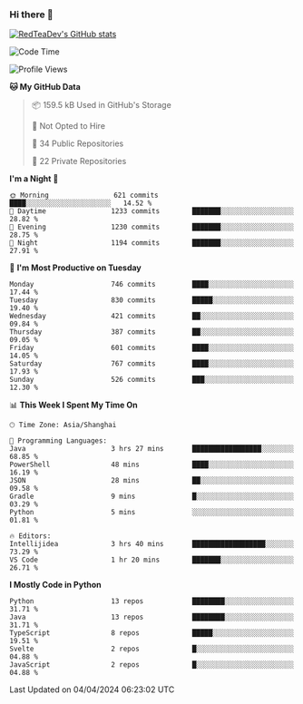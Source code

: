 ### Hi there 👋

<!--
**RedTeaDev/RedTeaDev** is a ✨ _special_ ✨ repository because its `README.md` (this file) appears on your GitHub profile.

Here are some ideas to get you started:

- 🔭 I’m currently working on ...
- 🌱 I’m currently learning ...
- 👯 I’m looking to collaborate on ...
- 🤔 I’m looking for help with ...
- 💬 Ask me about ...
- 📫 How to reach me: ...
- 😄 Pronouns: ...
- ⚡ Fun fact: ...
-->

<!--
[![wakatime](https://wakatime.com/badge/user/6b101ed0-04c0-4490-9283-eb61f2efff96.svg)](https://wakatime.com/@6b101ed0-04c0-4490-9283-eb61f2efff96)
!-->

[![RedTeaDev's GitHub stats](https://github-readme-stats.vercel.app/api?username=RedTeaDev)](https://github.com/anuraghazra/github-readme-stats)
<!--
[![willianrod's wakatime stats](https://github-readme-stats.vercel.app/api/wakatime?username=RedTeaDev)](https://github.com/anuraghazra/github-readme-stats)
!-->
<!--START_SECTION:waka-->
![Code Time](http://img.shields.io/badge/Code%20Time-2%2C136%20hrs%2011%20mins-blue)

![Profile Views](http://img.shields.io/badge/Profile%20Views-3-blue)

**🐱 My GitHub Data** 

> 📦 159.5 kB Used in GitHub's Storage 
 > 
> 🚫 Not Opted to Hire
 > 
> 📜 34 Public Repositories 
 > 
> 🔑 22 Private Repositories 
 > 
**I'm a Night 🦉** 

```text
🌞 Morning                621 commits         ████░░░░░░░░░░░░░░░░░░░░░   14.52 % 
🌆 Daytime                1233 commits        ███████░░░░░░░░░░░░░░░░░░   28.82 % 
🌃 Evening                1230 commits        ███████░░░░░░░░░░░░░░░░░░   28.75 % 
🌙 Night                  1194 commits        ███████░░░░░░░░░░░░░░░░░░   27.91 % 
```
📅 **I'm Most Productive on Tuesday** 

```text
Monday                   746 commits         ████░░░░░░░░░░░░░░░░░░░░░   17.44 % 
Tuesday                  830 commits         █████░░░░░░░░░░░░░░░░░░░░   19.40 % 
Wednesday                421 commits         ██░░░░░░░░░░░░░░░░░░░░░░░   09.84 % 
Thursday                 387 commits         ██░░░░░░░░░░░░░░░░░░░░░░░   09.05 % 
Friday                   601 commits         ████░░░░░░░░░░░░░░░░░░░░░   14.05 % 
Saturday                 767 commits         ████░░░░░░░░░░░░░░░░░░░░░   17.93 % 
Sunday                   526 commits         ███░░░░░░░░░░░░░░░░░░░░░░   12.30 % 
```


📊 **This Week I Spent My Time On** 

```text
🕑︎ Time Zone: Asia/Shanghai

💬 Programming Languages: 
Java                     3 hrs 27 mins       █████████████████░░░░░░░░   68.85 % 
PowerShell               48 mins             ████░░░░░░░░░░░░░░░░░░░░░   16.19 % 
JSON                     28 mins             ██░░░░░░░░░░░░░░░░░░░░░░░   09.58 % 
Gradle                   9 mins              █░░░░░░░░░░░░░░░░░░░░░░░░   03.29 % 
Python                   5 mins              ░░░░░░░░░░░░░░░░░░░░░░░░░   01.81 % 

🔥 Editors: 
Intellijidea             3 hrs 40 mins       ██████████████████░░░░░░░   73.29 % 
VS Code                  1 hr 20 mins        ███████░░░░░░░░░░░░░░░░░░   26.71 % 
```

**I Mostly Code in Python** 

```text
Python                   13 repos            ████████░░░░░░░░░░░░░░░░░   31.71 % 
Java                     13 repos            ████████░░░░░░░░░░░░░░░░░   31.71 % 
TypeScript               8 repos             █████░░░░░░░░░░░░░░░░░░░░   19.51 % 
Svelte                   2 repos             █░░░░░░░░░░░░░░░░░░░░░░░░   04.88 % 
JavaScript               2 repos             █░░░░░░░░░░░░░░░░░░░░░░░░   04.88 % 
```




 Last Updated on 04/04/2024 06:23:02 UTC
<!--END_SECTION:waka-->



